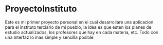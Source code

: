 # ProyectoInstituto
Este es mi primer proyecto personal en el cual desarrollare una aplicacion para el instituto terciario de mi pueblo, la idea es que esten los planes de estudio actualizados, los profesores que hay en cada materia, etc. Todo con una interfaz lo mas simple y sencilla posible
